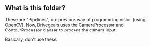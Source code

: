 
## What is this folder?

These are "Pipelines", our previous way of programming vision (using OpenCV). Now, Drivegears uses
the CameraProcessor and ContourProcessor classes to process the camera input.

Basically, don't use these.